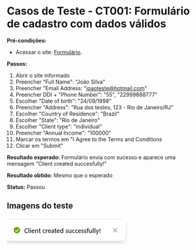 # Casos de Teste - CT001: Formulário de cadastro com dados válidos


**Pré-condições:**
- Acessar o site: [Formulário](https://qa-training.sbx.devsquad.app/).

**Passos:**
1. Abrir o site informado
2. Preencher "Full Name": "João Silva"
3. Preencher "Email Address: "joaoteste@hotmail.com"  
4. Preencher DDI + "Phone Number": "55", "22999888777"
5. Escolher "Date of birth": "24/09/1998"
6. Preencher "Address": "Rua dos testes, 123 - Rio de Janeiro/RJ"
7. Escolher "Country of Residence": "Brazil"
8. Escolher "State": "Rio de Janeiro"
9. Escolher "Client type": "individual"
10. Preencher "Annual Income": "100000"
11. Marcar os termos em "I Agree to the Terms and Conditions
12. Clicar em "Submit"

**Resultado esperado:** Formulário envia com sucesso e aparece uma mensagem "Client created succesfully!"

**Resultado obtido:** Mesmo que o esperado

**Status:** Passou

## Imagens do teste
![CT](../Imagens/sucesso.png)
